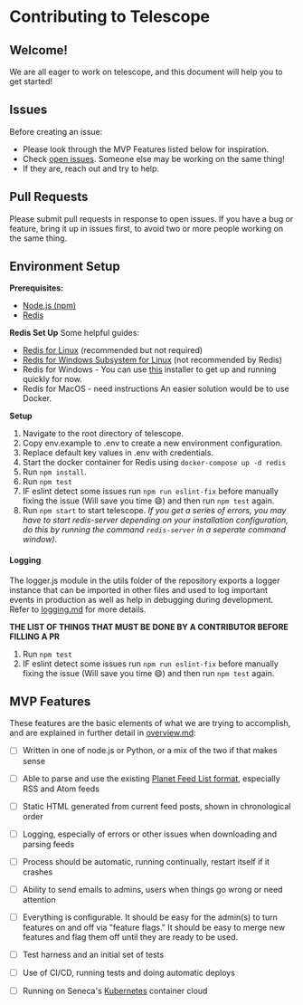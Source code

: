 # Contributing to Telescope

## Welcome!
We are all eager to work on telescope, and this document will help you to get started!

## Issues
Before creating an issue:
* Please look through the MVP Features listed below for inspiration.
* Check [open issues](https://github.com/Seneca-CDOT/telescope/issues). Someone else may be working on the same thing!
* If they are, reach out and try to help.

## Pull Requests
Please submit pull requests in response to open issues. If you have a bug or feature, bring it up in issues first, to avoid two or more people working on the same thing.


## Environment Setup
**Prerequisites:**
* [Node.js (npm)](https://nodejs.org/en/download/)
* [Redis](https://redis.io/download)

**Redis Set Up**
Some helpful guides:
* [Redis for Linux](https://redis.io/download#installation) (recommended but not required)
* [Redis for Windows Subsystem for Linux](https://anggo.ro/note/installing-redis-in-ubuntu-wsl/) (not recommended by Redis)
* Redis for Windows - You can use [this](https://github.com/tporadowski/redis/releases) installer to get up and running quickly for now.
* Redis for MacOS - need instructions
An easier solution would be to use Docker.

**Setup**
1. Navigate to the root directory of telescope.
1. Copy env.example to .env to create a new environment configuration.
1. Replace default key values in .env with credentials.
1. Start the docker container for Redis using `docker-compose up -d redis`
1. Run `npm install`.
1. Run `npm test`
1. IF eslint detect some issues run `npm run eslint-fix` before manually fixing the issue (Will save you time :smile:) and then run `npm test` again.
1. Run `npm start` to start telescope.
*If you get a series of errors, you may have to start redis-server depending on your installation configuration, do this by running the command `redis-server` in a seperate command window).*

#### Logging
The logger.js module in the utils folder of the repository exports a logger instance that can be imported in other files and used to log important events in production as well as help in debugging during development. Refer to [logging.md](logging.md) for more details.

**THE LIST OF THINGS THAT MUST BE DONE BY A CONTRIBUTOR BEFORE FILLING A PR**
1. Run `npm test`
1. IF eslint detect some issues run `npm run eslint-fix` before manually fixing the issue (Will save you time :smile:) and then run `npm test` again.

## MVP Features
These features are the basic elements of what we are trying to accomplish, and are explained in further detail in [overview.md](https://github.com/Seneca-CDOT/telescope/blob/master/docs/overview.md#mvp-features):

- [ ] Written in one of node.js or Python, or a mix of the two if that makes sense
- [ ] Able to parse and use the existing [Planet Feed List format](https://wiki.cdot.senecacollege.ca/wiki/Planet_CDOT_Feed_List), especially RSS and Atom feeds
- [ ] Static HTML generated from current feed posts, shown in chronological order
- [ ] Logging, especially of errors or other issues when downloading and parsing feeds
- [ ] Process should be automatic, running continually, restart itself if it crashes
- [ ] Ability to send emails to admins, users when things go wrong or need attention
- [ ] Everything is configurable.  It should be easy for the admin(s) to turn features on and off via "feature flags."  It should be easy to merge new features and flag them off until they are ready to be used.
- [ ] Test harness and an initial set of tests
- [ ] Use of CI/CD, running tests and doing automatic deploys
- [ ] Running on Seneca's [Kubernetes](https://kubernetes.io/) container cloud


